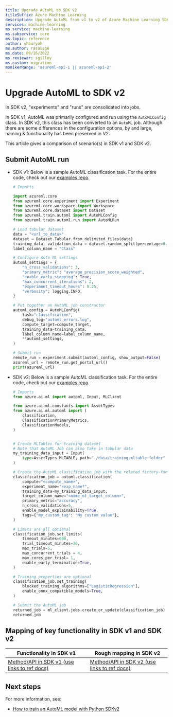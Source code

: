 ```yaml
---
title: Upgrade AutoML to SDK v2
titleSuffix: Azure Machine Learning
description: Upgrade AutoML from v1 to v2 of Azure Machine Learning SDK
services: machine-learning
ms.service: machine-learning
ms.subservice: core
ms.topic: reference
author: shouryah
ms.author: rasavage
ms.date: 09/16/2022
ms.reviewer: sgilley
ms.custom: migration
monikerRange: 'azureml-api-1 || azureml-api-2'
---
```


# Upgrade AutoML to SDK v2

In SDK v2, "experiments" and "runs" are consolidated into jobs.

In SDK v1, AutoML was primarily configured and run using the `AutoMLConfig` class. In SDK v2, this class has been converted to an `AutoML` job. Although there are some differences in the configuration options, by and large, naming & functionality has been preserved in V2.

This article gives a comparison of scenario(s) in SDK v1 and SDK v2.

## Submit AutoML run

* SDK v1: Below is a sample AutoML classification task. For the entire code, check out our [examples repo](https://github.com/Azure/azureml-examples/blob/main/v1/python-sdk/tutorials/automl-with-azureml/classification-credit-card-fraud/auto-ml-classification-credit-card-fraud.ipynb).

    ```python
    # Imports

    import azureml.core
    from azureml.core.experiment import Experiment
    from azureml.core.workspace import Workspace
    from azureml.core.dataset import Dataset
    from azureml.train.automl import AutoMLConfig
    from azureml.train.automl.run import AutoMLRun   
   
    # Load tabular dataset
    data = "<url_to_data>"
    dataset = Dataset.Tabular.from_delimited_files(data)
    training_data, validation_data = dataset.random_split(percentage=0.8, seed=223)
    label_column_name = "Class"
    
    # Configure Auto ML settings
    automl_settings = {
        "n_cross_validations": 3,
        "primary_metric": "average_precision_score_weighted",
        "enable_early_stopping": True,
        "max_concurrent_iterations": 2,  
        "experiment_timeout_hours": 0.25,  
        "verbosity": logging.INFO,
    }
    
    # Put together an AutoML job constructor
    automl_config = AutoMLConfig(
        task="classification",
        debug_log="automl_errors.log",
        compute_target=compute_target,
        training_data=training_data,
        label_column_name=label_column_name,
        **automl_settings,
    )
    
    # Submit run
    remote_run = experiment.submit(automl_config, show_output=False)
    azureml_url = remote_run.get_portal_url()
    print(azureml_url)
    ```

* SDK v2: Below is a sample AutoML classification task. For the entire code, check out our [examples repo](https://github.com/Azure/azureml-examples/blob/main/sdk/python/jobs/automl-standalone-jobs/automl-classification-task-bankmarketing/automl-classification-task-bankmarketing.ipynb).

    ```python
    # Imports
    from azure.ai.ml import automl, Input, MLClient
    
    from azure.ai.ml.constants import AssetTypes
    from azure.ai.ml.automl import (
        classification,
        ClassificationPrimaryMetrics,
        ClassificationModels,
    )
    
   
    # Create MLTables for training dataset
    # Note that AutoML Job can also take in tabular data
    my_training_data_input = Input(
        type=AssetTypes.MLTABLE, path="./data/training-mltable-folder"
    )
    
    # Create the AutoML classification job with the related factory-function.
    classification_job = automl.classification(
        compute="<compute_name>",
        experiment_name="<exp_name?",
        training_data=my_training_data_input,
        target_column_name="<name_of_target_column>",
        primary_metric="accuracy",
        n_cross_validations=5,
        enable_model_explainability=True,
        tags={"my_custom_tag": "My custom value"},
    )
    
    # Limits are all optional
    classification_job.set_limits(
        timeout_minutes=600,
        trial_timeout_minutes=20,
        max_trials=5,
        max_concurrent_trials = 4,
        max_cores_per_trial= 1,
        enable_early_termination=True,
    )
    
    # Training properties are optional
    classification_job.set_training(
        blocked_training_algorithms=["LogisticRegression"],
        enable_onnx_compatible_models=True,
    )
    
    # Submit the AutoML job
    returned_job = ml_client.jobs.create_or_update(classification_job)  
    returned_job
    ```

## Mapping of key functionality in SDK v1 and SDK v2

|Functionality in SDK v1|Rough mapping in SDK v2|
|-|-|
|[Method/API in SDK v1 (use links to ref docs)](/python/api/azureml-train-automl-client/azureml.train.automl)|[Method/API in SDK v2 (use links to ref docs)](/python/api/azure-ai-ml/azure.ai.ml.automl)|

## Next steps

For more information, see:

* [How to train an AutoML model with Python SDKv2](how-to-configure-auto-train.md)
